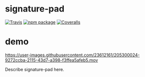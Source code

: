 # signature-pad

[![Travis][build-badge]][build]
[![npm package][npm-badge]][npm]
[![Coveralls][coveralls-badge]][coveralls]

# demo



https://user-images.githubusercontent.com/23612161/205300024-9272ccba-2115-43d7-a398-f3ffea5afeb5.mov



Describe signature-pad here.

[build-badge]: https://img.shields.io/travis/user/repo/master.png?style=flat-square
[build]: https://travis-ci.org/user/repo

[npm-badge]: https://img.shields.io/npm/v/npm-package.png?style=flat-square
[npm]: https://www.npmjs.org/package/npm-package

[coveralls-badge]: https://img.shields.io/coveralls/user/repo/master.png?style=flat-square
[coveralls]: https://coveralls.io/github/user/repo
